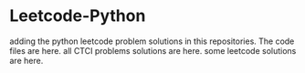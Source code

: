 # Leetcode-Python
adding the python leetcode problem solutions in this repositories. 
The code files are here.
all CTCI problems solutions are here.
some leetcode solutions are here.














































































































































































































































































































































































































































































































































































































































































































































































































































































































































































































































































































































































